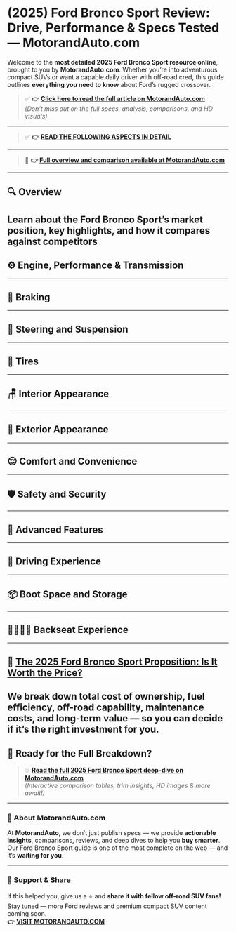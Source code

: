 # (2025) Ford Bronco Sport Review: Drive, Performance & Specs Tested — MotorandAuto.com  

Welcome to the **most detailed 2025 Ford Bronco Sport resource online**, brought to you by **MotorandAuto.com**. Whether you’re into adventurous compact SUVs or want a capable daily driver with off-road cred, this guide outlines **everything you need to know** about Ford’s rugged crossover.

> ✅ **👉 [Click here to read the full article on MotorandAuto.com](https://motorandauto.com/2025-ford-bronco-sport-review-drive-performance-specs-tested/)**  
> *(Don’t miss out on the full specs, analysis, comparisons, and HD visuals)*

---
> ✅ **👉 [READ THE FOLLOWING ASPECTS IN DETAIL](https://motorandauto.com/2025-ford-bronco-sport-review-drive-performance-specs-tested/)**

---
> 📌 **👉 [Full overview and comparison available at MotorandAuto.com](https://motorandauto.com/2025-ford-bronco-sport-review-drive-performance-specs-tested/)**

---

## 🔍 **Overview**

Learn about the Ford Bronco Sport’s market position, key highlights, and how it compares against competitors  
---

## ⚙️ **Engine, Performance & Transmission**
---

## 🛑 **Braking**
---

## 🔄 **Steering and Suspension**
---

## 🛞 **Tires**
---

## 🪑 **Interior Appearance**
---

## 🚗 **Exterior Appearance**
---

## 😌 **Comfort and Convenience**
---

## 🛡️ **Safety and Security**
---

## 🚀 **Advanced Features**
---

## 🧭 **Driving Experience**
---

## 📦 **Boot Space and Storage**
---

## 👨‍👩‍👧‍👦 **Backseat Experience**
---

## 💸 **[The 2025 Ford Bronco Sport Proposition: Is It Worth the Price?](https://motorandauto.com/2025-ford-bronco-sport-review-drive-performance-specs-tested/)**

We break down **total cost of ownership**, fuel efficiency, off-road capability, maintenance costs, and long-term value — so you can decide if it’s the right investment for you.
---

## 🔗 **Ready for the Full Breakdown?**

> 💥 **[Read the full 2025 Ford Bronco Sport deep-dive on MotorandAuto.com](https://motorandauto.com/2025-ford-bronco-sport-review-drive-performance-specs-tested/)**  
> *(Interactive comparison tables, trim insights, HD images & more await!)*

---

### 🌟 About MotorandAuto.com

At **MotorandAuto**, we don’t just publish specs — we provide **actionable insights**, comparisons, reviews, and deep dives to help you **buy smarter**. Our Ford Bronco Sport guide is one of the most complete on the web — and it’s **waiting for you**.

---

### 📣 Support & Share

If this helped you, give us a ⭐ and **share it with fellow off-road SUV fans!**  
Stay tuned — more Ford reviews and premium compact SUV content coming soon.  
**👉 [VISIT MOTORANDAUTO.COM](https://motorandauto.com/)**
